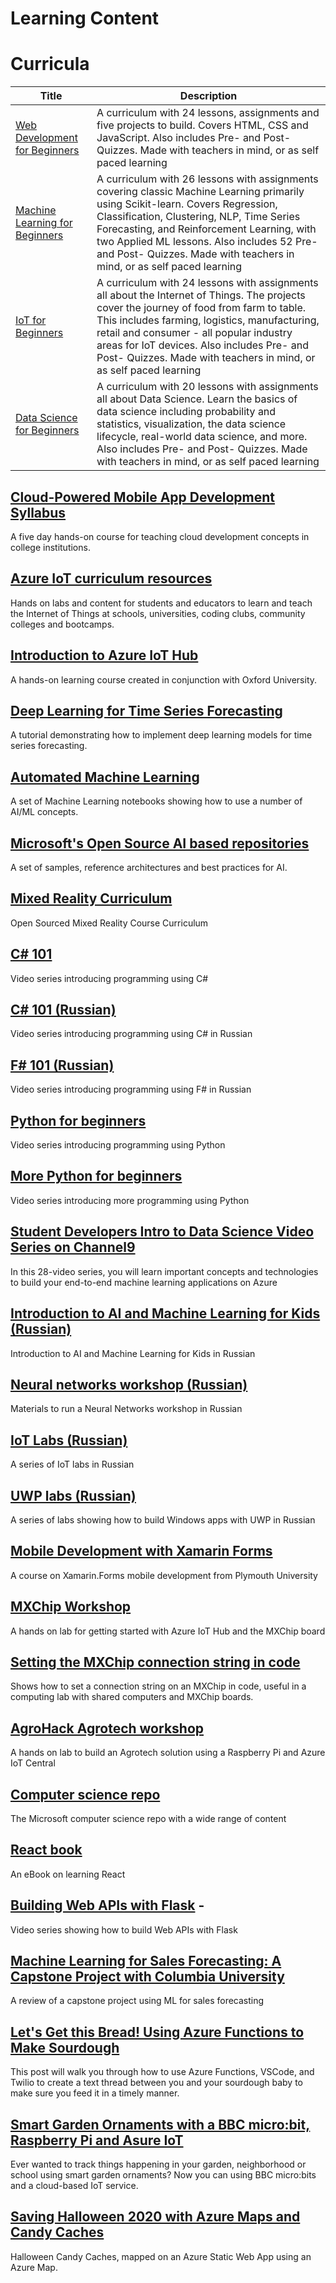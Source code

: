 # Learning Content

# Curricula

| Title                                                                                   | Description                                                                                                                                                                                                                                                                                                                                               |
| ----------------------------------------------------------------------------------------------- | --------------------------------------------------------------------------------------------------------------------------------------------------------------------------------------------------------------------------------------------------------------------------------------------------------------------------------------------------------- |
| [Web Development for Beginners](https://github.com/microsoft/Web-Dev-For-Beginners) | A curriculum with 24 lessons, assignments and five projects to build. Covers HTML, CSS and JavaScript. Also includes Pre- and Post- Quizzes. Made with teachers in mind, or as self paced learning                                                                                       |
| [Machine Learning for Beginners](https://github.com/microsoft/ML-For-Beginners)     | A curriculum with 26 lessons with assignments covering classic Machine Learning primarily using Scikit-learn. Covers Regression, Classification, Clustering, NLP, Time Series Forecasting, and Reinforcement Learning, with two Applied ML lessons. Also includes 52 Pre- and Post- Quizzes. Made with teachers in mind, or as self paced learning        |
| [IoT for Beginners](https://github.com/microsoft/IoT-For-Beginners)                 | A curriculum with 24 lessons with assignments all about the Internet of Things. The projects cover the journey of food from farm to table. This includes farming, logistics, manufacturing, retail and consumer - all popular industry areas for IoT devices. Also includes Pre- and Post- Quizzes. Made with teachers in mind, or as self paced learning |
| [Data Science for Beginners](https://github.com/microsoft/Data-Science-For-Beginners)                 | A curriculum with 20 lessons with assignments all about Data Science. Learn the basics of data science including probability and statistics, visualization, the data science lifecycle, real-world data science, and more. Also includes Pre- and Post- Quizzes. Made with teachers in mind, or as self paced learning |


## [Cloud-Powered Mobile App Development Syllabus](https://github.com/toolboc/Cloud-Powered-Mobile-App-Development-Curriculum)

A five day hands-on course for teaching cloud development concepts in college institutions.

## [Azure IoT curriculum resources](https://github.com/microsoft/iot-curriculum)

Hands on labs and content for students and educators to learn and teach the Internet of Things at schools, universities, coding clubs, community colleges and bootcamps.

## [Introduction to Azure IoT Hub](https://docs.microsoft.com/learn/modules/introduction-to-iot-hub/?WT.mc_id=academic-9938-cxa)

A hands-on learning course created in conjunction with Oxford University.

## [Deep Learning for Time Series Forecasting](https://github.com/Azure/DeepLearningForTimeSeriesForecasting)

A tutorial demonstrating how to implement deep learning models for time series forecasting.

## [Automated Machine Learning](https://github.com/Azure/MachineLearningNotebooks/tree/master/how-to-use-azureml/automated-machine-learning)

A set of Machine Learning notebooks showing how to use a number of AI/ML concepts.

## [Microsoft's Open Source AI based repositories](https://github.com/microsoft/ai)

A set of samples, reference architectures and best practices for AI.

## [Mixed Reality Curriculum](https://github.com/Yonet/AzureMixedRealityDocs)

Open Sourced Mixed Reality Course Curriculum

## [C# 101](https://channel9.msdn.com/Series/CSharp-101/?WT.mc_id=academic-9938-cxa)

Video series introducing programming using C#

## [C# 101 (Russian)](https://www.youtube.com/playlist?list=PL6XUtJhtlpPM3mTfgYBY5Zql4b4szL4KP)

Video series introducing programming using C# in Russian

## [F# 101 (Russian)](https://channel9.msdn.com/Series/Exciting-introduction-to-functional-programming-in-F-rus)

Video series introducing programming using F# in Russian

## [Python for beginners](https://channel9.msdn.com/Series/Intro-to-Python-Development?WT.mc_id=academic-9938-cxa)

Video series introducing programming using Python

## [More Python for beginners](https://channel9.msdn.com/Series/More-Python-for-Beginners?WT.mc_id=academic-9938-cxa)

Video series introducing more programming using Python

## [Student Developers Intro to Data Science Video Series on Channel9](https://channel9.msdn.com/Series/Dev-Intro-to-Data-Science?WT.mc_id=academic-9938-cxa)

In this 28-video series, you will learn important concepts and technologies to build your end-to-end machine learning applications on Azure

## [Introduction to AI and Machine Learning for Kids (Russian)](https://www.youtube.com/playlist?list=PL6XUtJhtlpPOJu1OTwZ4I7xmnoyqQ_BFR)

Introduction to AI and Machine Learning for Kids in Russian

## [Neural networks workshop (Russian)](https://github.com/shwars/NeuroWorkshop)

Materials to run a Neural Networks workshop in Russian

##  [IoT Labs (Russian)](https://github.com/evangelism/IoTSchool)

A series of IoT labs in Russian

## [UWP labs (Russian)](https://github.com/evangelism/Win10UWPCourse)

A series of labs showing how to build Windows apps with UWP in Russian

## [Mobile Development with Xamarin Forms](https://github.com/UniversityOfPlymouthComputing/MobileDev-XamarinForms)

A course on Xamarin.Forms mobile development from Plymouth University

## [MXChip Workshop](https://github.com/jimbobbennett/MXChip-Workshop)

A hands on lab for getting started with Azure IoT Hub and the MXChip board

## [Setting the MXChip connection string in code](https://www.jimbobbennett.io/setting-an-mxchip-connection-string-in-code/)

Shows how to set a connection string on an MXChip in code, useful in a computing lab with shared computers and MXChip boards.

## [AgroHack Agrotech workshop](https://github.com/jimbobbennett/AgroHack)

A hands on lab to build an Agrotech solution using a Raspberry Pi and Azure IoT Central

## [Computer science repo](https://github.com/microsoft/computerscience)

The Microsoft computer science repo with a wide range of content

## [React book](https://softchris.github.io/books/react/)

An eBook on learning React

## [Building Web APIs with Flask](https://www.youtube.com/watch?v=WdY7tZY2jcs&list=PLG8WGLcszzgUATIteQTzPBPYJbiBbaymY) -

Video series showing how to build Web APIs with Flask

## [Machine Learning for Sales Forecasting: A Capstone Project with Columbia University](https://techcommunity.microsoft.com/t5/educator-developer-blog/machine-learning-for-sales-forecasting-a-capstone-project-with/ba-p/1091578?WT.mc_id=academic-9938-cxa)

A review of a capstone project using ML for sales forecasting

## [Let's Get this Bread! Using Azure Functions to Make Sourdough](https://dev.to/azure/let-s-get-this-bread-using-azure-functions-to-make-sourdough-if2)

This post will walk you through how to use Azure Functions, VSCode, and Twilio to create a text thread between you and your sourdough baby to make sure you feed it in a timely manner.

## [Smart Garden Ornaments with a BBC micro:bit, Raspberry Pi and Asure IoT](https://github.com/jimbobbennett/smart-garden-ornaments)

Ever wanted to track things happening in your garden, neighborhood or school using smart garden ornaments? Now you can using BBC micro:bits and a cloud-based IoT service.

## [Saving Halloween 2020 with Azure Maps and Candy Caches](https://dev.to/azure/saving-halloween-2020-with-azure-maps-and-candy-caches-22f)

Halloween Candy Caches, mapped on an Azure Static Web App using an Azure Map.
